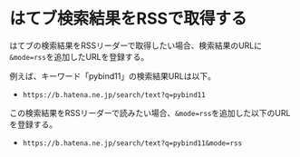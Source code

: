 # はてブ検索結果をRSSで取得する


はてブの検索結果をRSSリーダーで取得したい場合、検索結果のURLに`&mode=rss`を追加したURLを登録する。

例えば、キーワード「pybind11」の検索結果URLは以下。

- `https://b.hatena.ne.jp/search/text?q=pybind11`

この検索結果をRSSリーダーで読みたい場合、`&mode=rss`を追加した以下のURLを登録する。

- `https://b.hatena.ne.jp/search/text?q=pybind11&mode=rss`

